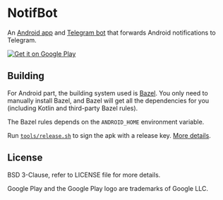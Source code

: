 # NotifBot

An [Android app][play] and [Telegram bot][bot] that forwards Android
notifications to Telegram.

[![Get it on Google Play](https://play.google.com/intl/en_us/badges/static/images/badges/en_badge_web_generic.png)](https://play.google.com/store/apps/details?id=com.yhsif.notifbot)

## Building

For Android part, the building system used is [Bazel].
You only need to manually install Bazel,
and Bazel will get all the dependencies for you
(including Kotlin and third-party Bazel rules).

The Bazel rules depends on the `ANDROID_HOME` environment variable.

Run [`tools/release.sh`](android/tools/release.sh) to sign the apk with a
release key. [More details].

## License

BSD 3-Clause, refer to LICENSE file for more details.

Google Play and the Google Play logo are trademarks of Google LLC.

[play]: https://play.google.com/store/apps/details?id=com.yhsif.notifbot
[bot]: https://t.me/AndroidNotificationBot?start=1
[Bazel]: https://bazel.build/
[More details]: https://developer.android.com/studio/publish/app-signing.html#signing-manually
